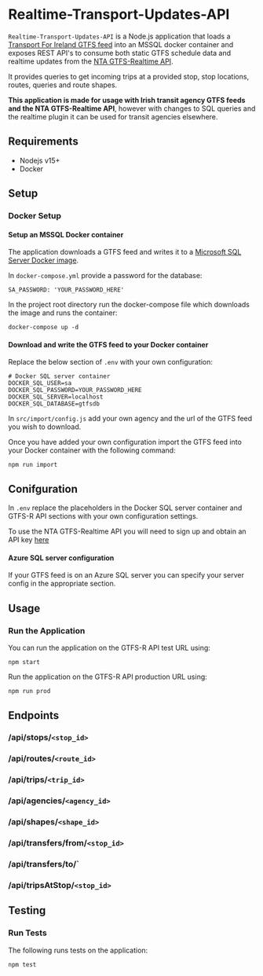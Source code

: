 # Realtime-Transport-Updates-API
`Realtime-Transport-Updates-API` is a Node.js application that loads a [Transport For Ireland GTFS feed](https://www.transportforireland.ie/transitData/PT_Data.html) into an MSSQL docker container and exposes REST API's to consume both static GTFS schedule data and realtime updates from the [NTA GTFS-Realtime API](https://developer.nationaltransport.ie/api-details#api=gtfsr&operation=gtfsr). 

It provides queries to get incoming trips at a provided stop, stop locations, routes, queries and route shapes.

**This application is made for usage with Irish transit agency GTFS feeds and the NTA GTFS-Realtime API**, however with changes to SQL queries and the realtime plugin it can be used for transit agencies elsewhere.

## Requirements
* Nodejs v15+
* Docker

## Setup
### Docker Setup
#### Setup an MSSQL Docker container

The application downloads a GTFS feed and writes it to a [Microsoft SQL Server Docker image](https://hub.docker.com/_/microsoft-mssql-server).

In `docker-compose.yml` provide a password for the database:

```
SA_PASSWORD: 'YOUR_PASSWORD_HERE'
```

In the project root directory run the docker-compose file which downloads the image and runs the container:

```
docker-compose up -d
```
#### Download and write the GTFS feed to your Docker container
Replace the below section of `.env` with your own configuration:

```
# Docker SQL server container
DOCKER_SQL_USER=sa
DOCKER_SQL_PASSWORD=YOUR_PASSWORD_HERE
DOCKER_SQL_SERVER=localhost
DOCKER_SQL_DATABASE=gtfsdb
```
In `src/import/config.js` add your own agency and the url of the GTFS feed you wish to download.

Once you have added your own configuration import the GTFS feed into your Docker container with the following command:

```
npm run import
```

## Conifguration
In `.env` replace the placeholders in the Docker SQL server container and GTFS-R API sections with your own configuration settings.

To use the NTA GTFS-Realtime API you will need to sign up and obtain an API key [here](https://developer.nationaltransport.ie/signup)

#### Azure SQL server configuration

If your GTFS feed is on an Azure SQL server you can specify your server config in the appropriate section.

## Usage

### Run the Application

You can run the application on the GTFS-R API test URL using:

```
npm start
```
Run the application on the GTFS-R API production URL using:

```
npm run prod
```

## Endpoints
### /api/stops/`<stop_id>`

### /api/routes/`<route_id>`

### /api/trips/`<trip_id>`

### /api/agencies/`<agency_id>`

### /api/shapes/`<shape_id>`

### /api/transfers/from/`<stop_id>`

### /api/transfers/to/`

### /api/tripsAtStop/`<stop_id>`

## Testing

### Run Tests
The following runs tests on the application:

```
npm test
```

